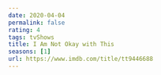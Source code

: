 ```yaml
---
date: 2020-04-04
permalink: false
rating: 4
tags: tvShows
title: I Am Not Okay with This
seasons: [1]
url: https://www.imdb.com/title/tt9446688
---
```

